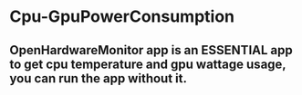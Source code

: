 # Cpu-GpuPowerConsumption

## OpenHardwareMonitor app is an ESSENTIAL app to get cpu temperature and gpu wattage usage, you can run the app without it.
